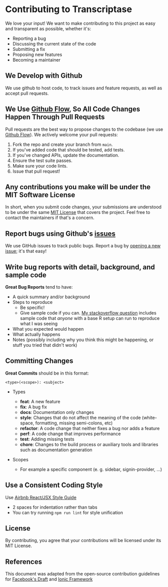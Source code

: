 # Contributing to Transcriptase
We love your input! We want to make contributing to this project as easy and transparent as possible, whether it's:

- Reporting a bug
- Discussing the current state of the code
- Submitting a fix
- Proposing new features
- Becoming a maintainer

## We Develop with Github
We use github to host code, to track issues and feature requests, as well as accept pull requests.

## We Use [Github Flow](https://guides.github.com/introduction/flow/index.html), So All Code Changes Happen Through Pull Requests
Pull requests are the best way to propose changes to the codebase (we use [Github Flow](https://guides.github.com/introduction/flow/index.html)). We actively welcome your pull requests:

1. Fork the repo and create your branch from `main`.
2. If you've added code that should be tested, add tests.
3. If you've changed APIs, update the documentation.
4. Ensure the test suite passes.
5. Make sure your code lints.
6. Issue that pull request!

## Any contributions you make will be under the MIT Software License
In short, when you submit code changes, your submissions are understood to be under the same [MIT License](http://choosealicense.com/licenses/mit/) that covers the project. Feel free to contact the maintainers if that's a concern.

## Report bugs using Github's [issues](https://github.com/BerkeAras/WorkGroup/issues)
We use GitHub issues to track public bugs. Report a bug by [opening a new issue](); it's that easy!

## Write bug reports with detail, background, and sample code

**Great Bug Reports** tend to have:

- A quick summary and/or background
- Steps to reproduce
  - Be specific!
  - Give sample code if you can. [My stackoverflow question](http://stackoverflow.com/q/12488905/180626) includes sample code that *anyone* with a base R setup can run to reproduce what I was seeing
- What you expected would happen
- What actually happens
- Notes (possibly including why you think this might be happening, or stuff you tried that didn't work)

## Committing Changes

**Great Commits** should be in this format:

``<type>(<scope>): <subject>``

 - Types
 	- **feat**: A new feature
 	- **fix**: A bug fix
 	- **docs**: Documentation only changes
 	- **style**: Changes that do not affect the meaning of the code (white-space, formatting, missing semi-colons, etc)
 	- **refactor**: A code change that neither fixes a bug nor adds a feature
 	- **perf**: A code change that improves performance
 	- **test**: Adding missing tests
 	- **chore**: Changes to the build process or auxiliary tools and libraries such as 	documentation generation
	
 - Scopes
	- For example a specific component (e. g. sidebar, signin-provider, ...)

## Use a Consistent Coding Style
Use [Airbnb React/JSX Style Guide](https://github.com/airbnb/javascript/tree/master/react)

* 2 spaces for indentation rather than tabs
* You can try running `npm run lint` for style unification

## License
By contributing, you agree that your contributions will be licensed under its MIT License.

## References
This document was adapted from the open-source contribution guidelines for [Facebook's Draft](https://github.com/facebook/draft-js/blob/a9316a723f9e918afde44dea68b5f9f39b7d9b00/CONTRIBUTING.md) and [Ionic Framework](https://github.com/ionic-team/ionic-framework/blob/master/.github/CONTRIBUTING.md)